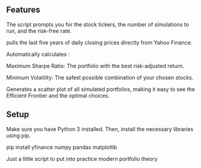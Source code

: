 ## Features
The script prompts you for the stock tickers, the number of simulations to run, and the risk-free rate.

pulls the last five years of daily closing prices directly from Yahoo Finance.

Automatically calculates :

Maximum Sharpe Ratio: The portfolio with the best risk-adjusted return.

Minimum Volatility: The safest possible combination of your chosen stocks.

Generates a scatter plot of all simulated portfolios, making it easy to see the Efficient Frontier and the optimal choices.



## Setup
Make sure you have Python 3 installed. Then, install the necessary libraries using pip.

pip install yfinance numpy pandas matplotlib


Just a little script to put into practice modern portfolio theory

